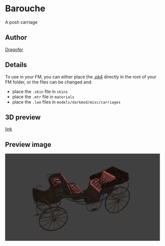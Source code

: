 # Barouche
A posh carriage

## Author
[Dragofer](https://forums.thedarkmod.com/index.php?/topic/17084-dragofers-stuff/)

## Details

To use in your FM, you can either place the [.pk4](dragofer_barouche.pk4) directly in the root of your FM folder, or the files can be changed and:

  - place the `.skin` file in `skins`
  - place the `.mtr` file in `materials`
  - place the `.lwo` files in `models/darkmod/misc/carriages`

## 3D preview
[link](barouche.stl)

## Preview image
![alt text](barouche_ex.jpg "barouche")